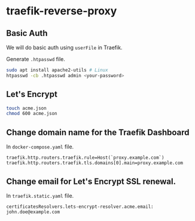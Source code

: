 # traefik-reverse-proxy

## Basic Auth

We will do basic auth using `userFile` in Traefik.

Generate `.htpasswd` file.

```bash
sudo apt install apache2-utils # Linux
htpasswd -cb .htpasswd admin <your-password>
```

## Let's Encrypt

```bash
touch acme.json
chmod 600 acme.json
```

## Change domain name for the Traefik Dashboard

In `docker-compose.yaml` file.

```
traefik.http.routers.traefik.rule=Host(`proxy.example.com`)
traefik.http.routers.traefik.tls.domains[0].main=proxy.example.com
```

## Change email for Let's Encrypt SSL renewal.

In `traefik.static.yaml` file.

```
certificatesResolvers.lets-encrypt-resolver.acme.email: john.doe@example.com
```
